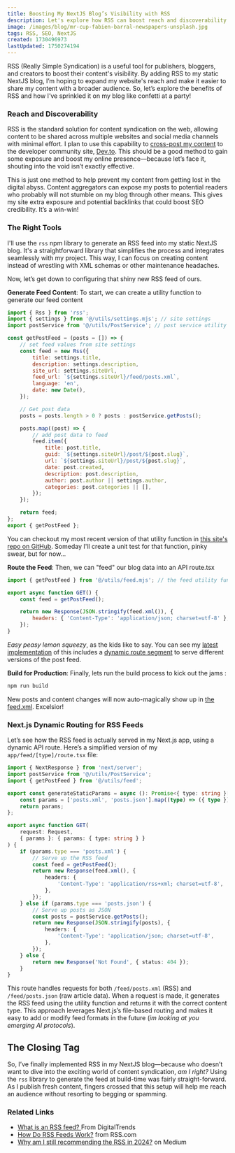 ```yaml
---
title: Boosting My NextJS Blog’s Visibility with RSS
description: Let's explore how RSS can boost reach and discoverability in modern blogging as I share how I chose to integrate it into my static NextJS site.
image: /images/blog/mr-cup-fabien-barral-newspapers-unsplash.jpg
tags: RSS, SEO, NextJS
created: 1730496973
lastUpdated: 1750274194
---
```


RSS (Really Simple Syndication) is a useful tool for publishers, bloggers, and creators to boost their content's visibility. By adding RSS to my static NextJS blog, I’m hoping to expand my website's reach and make it easier to share my content with a broader audience. So, let’s explore the benefits of RSS and how I’ve sprinkled it on my blog like confetti at a party!

### Reach and Discoverability

RSS is the standard solution for content syndication on the web, allowing content to be shared across multiple websites and social media channels with minimal effort. I plan to use this capability to [cross-post my content](https://dev.to/help/writing-editing-scheduling#Cross-posting-Content) to the developer community site, [Dev.to](https://dev.to). This should be a good method to gain some exposure and boost my online presence—because let’s face it, shouting into the void isn’t exactly effective.

This is just one method to help prevent my content from getting lost in the digital abyss. Content aggregators can expose my posts to potential readers who probably will not stumble on my blog through other means. This gives my site extra exposure and potential backlinks that could boost SEO credibility. It’s a win-win!

### The Right Tools

I'll use the `rss` npm library to generate an RSS feed into my static NextJS blog. It's a straightforward library that simplifies the process and integrates seamlessly with my project. This way, I can focus on creating content instead of wrestling with XML schemas or other maintenance headaches.

Now, let’s get down to configuring that shiny new RSS feed of ours.

**Generate Feed Content**: To start, we can create a utility function to generate our feed content

```javascript
import { Rss } from 'rss';
import { settings } from '@/utils/settings.mjs'; // site settings
import postService from '@/utils/PostService'; // post service utility

const getPostFeed = (posts = []) => {
	// set feed values from site settings
	const feed = new Rss({
		title: settings.title,
		description: settings.description,
		site_url: settings.siteUrl,
		feed_url: `${settings.siteUrl}/feed/posts.xml`,
		language: 'en',
		date: new Date(),
	});

	// Get post data
	posts = posts.length > 0 ? posts : postService.getPosts();

	posts.map((post) => {
		// add post data to feed
		feed.item({
			title: post.title,
			guid: `${settings.siteUrl}/post/${post.slug}`,
			url: `${settings.siteUrl}/post/${post.slug}`,
			date: post.created,
			description: post.description,
			author: post.author || settings.author,
			categories: post.categories || [],
		});
	});

	return feed;
};
export { getPostFeed };
```

You can checkout my most recent version of that utility function in [this site's repo on GitHub](https://github.com/andymagill/dev.magill.next/blob/master/utils/feed.js). Someday I'll create a unit test for that function, pinky swear, but for now...

**Route the Feed**: Then, we can "feed" our blog data into an API route.tsx

```javascript
import { getPostFeed } from '@/utils/feed.mjs'; // the feed utility function from above

export async function GET() {
	const feed = getPostFeed();

	return new Response(JSON.stringify(feed.xml()), {
		headers: { 'Content-Type': 'application/json; charset=utf-8' },
	});
}
```

_Easy peasy lemon squeezy_, as the kids like to say. You can see my [latest implementation](https://github.com/andymagill/dev.magill.next/blob/master/app/feed/%5Btype%5D/route.tsx) of this includes a [dynamic route segment](https://nextjs.org/docs/pages/building-your-application/routing/dynamic-routes) to serve different versions of the post feed.

**Build for Production**: Finally, lets run the build process to kick out the jams :

```bash
npm run build
```

New posts and content changes will now auto-magically show up in [the feed.xml](https://magill.dev/feed/posts.xml). Excelsior!

### Next.js Dynamic Routing for RSS Feeds

Let’s see how the RSS feed is actually served in my Next.js app, using a dynamic API route. Here’s a simplified version of my `app/feed/[type]/route.tsx` file:

```typescript
import { NextResponse } from 'next/server';
import postService from '@/utils/PostService';
import { getPostFeed } from '@/utils/feed';

export const generateStaticParams = async (): Promise<{ type: string }[]> => {
	const params = ['posts.xml', 'posts.json'].map((type) => ({ type }));
	return params;
};

export async function GET(
	request: Request,
	{ params }: { params: { type: string } }
) {
	if (params.type === 'posts.xml') {
		// Serve up the RSS feed
		const feed = getPostFeed();
		return new Response(feed.xml(), {
			headers: {
				'Content-Type': 'application/rss+xml; charset=utf-8',
			},
		});
	} else if (params.type === 'posts.json') {
		// Serve up posts as JSON
		const posts = postService.getPosts();
		return new Response(JSON.stringify(posts), {
			headers: {
				'Content-Type': 'application/json; charset=utf-8',
			},
		});
	} else {
		return new Response('Not Found', { status: 404 });
	}
}
```

This route handles requests for both `/feed/posts.xml` (RSS) and `/feed/posts.json` (raw article data). When a request is made, it generates the RSS feed using the utility function and returns it with the correct content type. This approach leverages Next.js’s file-based routing and makes it easy to add or modify feed formats in the future (_im looking at you emerging AI protocols_).

## The Closing Tag

So, I’ve finally implemented RSS in my NextJS blog—because who doesn’t want to dive into the exciting world of content syndication, _am I right?_ Using the `rss` library to generate the feed at build-time was fairly straight-forward. As I publish fresh content, fingers crossed that this setup will help me reach an audience without resorting to begging or spamming.

### Related Links

- [What is an RSS feed? ](https://www.digitaltrends.com/computing/what-is-an-rss-feed/) From DigitalTrends
- [How Do RSS Feeds Work?](https://rss.com/blog/how-do-rss-feeds-work/) from RSS.com
- [Why am I still recommending the RSS in 2024?](https://medium.com/@kezhang404/why-am-i-still-recommending-the-rss-in-2024-33e270010829) on Medium
